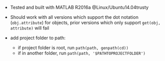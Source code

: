 - Tested and built with MATLAB R2016a @Linux/Ubuntu14.04trusty 
- Should work with all versions which support the dot notation (`obj.attribute`)
  for objects, prior versions which only support `get(obj, attribute)` will fail

- add project folder to path:
    - if project folder is root, run `path(path, genpath(cd))`
    - if in another folder, run `path(path, '$PATHTOPROJECTFOLDER')`

